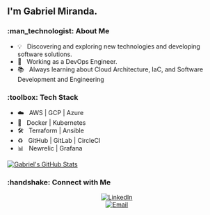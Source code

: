<h2> I'm Gabriel Miranda.</h2>

<h3> :man_technologist: About Me </h3>

- :bulb:      &nbsp; Discovering and exploring new technologies and developing software solutions.
- :briefcase: &nbsp; Working as a DevOps Engineer.
- :books:     &nbsp; Always learning about Cloud Architecture, IaC, and Software Development and Engineering

<h3> :toolbox: Tech Stack</h3>

- :cloud:             &nbsp; AWS | GCP | Azure
- :whale:             &nbsp; Docker | Kubernetes
- :hammer_and_wrench: &nbsp; Terraform | Ansible
- :recycle:           &nbsp; GitHub | GitLab | CircleCI
- :bar_chart:         &nbsp; Newrelic | Grafana

[![Gabriel's GitHub Stats](https://github-readme-stats.vercel.app/api?username=gabriel8fm&show_icons=true)](https://github.com/gabriel8fm)<br>

<h3> :handshake: Connect with Me </h3>

<p align="center">
<a href="https://www.linkedin.com/in/gabriel8fm/"><img alt="LinkedIn" src="https://img.shields.io/badge/LinkedIn-Gabriel%20Miranda-blue?style=flat-%20%20%20%20square&logo=linkedin"><br></a>
<a href="mailto:contato@gabrielmiranda.me"><img alt="Email" src="https://img.shields.io/badge/Email-contato[at]gabrielmiranda[dot]me-blue?style=flat-square&logo=gmail"></a>
</p>
